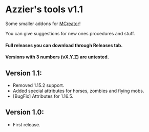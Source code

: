 # Azzier's tools v1.1
Some smaller addons for [MCreator](https://mcreator.net/)!

You can give suggestions for new ones procedures and stuff. 

#### Full releases you can download through Releases tab.
#### Versions with 3 numbers (vX.Y.Z) are untested.

## Version 1.1:
- Removed 1.15.2 support. 
- Added special attributes for horses, zombies and flying mobs.
- [BugFix] Attributes for 1.16.5.

## Version 1.0:
- First release. 
